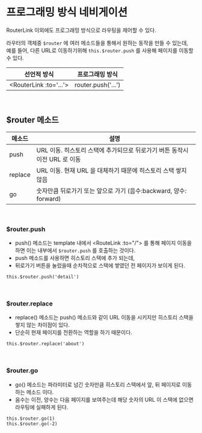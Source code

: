 # 프로그래밍 방식 네비게이션
RouterLink 이외에도 프로그래밍 방식으로 라우팅을 제어할 수 있다.
<br />

라우터의 객체중 `$router` 에 여러 메소드들을 통해서 원하는 동작을 만들 수 있는데,
<br />
예를 들어, 다른 URL로 이동하기위해 `this.$router.push` 를 사용해 페이지를 이동할 수 있다.

선언적 방식	| 프로그래밍 방식
--- | ---
\<RouterLink :to='...'> | router.push('...')

<br />

## $router 메소드

메소드 | 설명
--- | ---
push | URL 이동. 히스토리 스택에 추가되므로 뒤로가기 버튼 동작시 이전 URL 로 이동
replace | URL 이동. 현재 URL 을 대체하기 때문에 히스토리 스택 쌓지 않음
go | 숫자만큼 뒤로가기 또는 앞으로 가기 (음수:backward, 양수: forward)

<br />

### $router.push
- push() 메소드는 template 내에서 \<RouteLink :to="/"> 를 통해 페이지 이동을 하면 이는 내부에서 `$router.push` 를 호출하는 것이다.
- push 메소드를 사용하면 히스토리 스택에 추가 되는데,
- 뒤로가기 버튼을 눌렀을때 순차적으로 스택에 쌓였던 전 페이지가 보이게 된다.

```vue
this.$router.push('detail')
```
<br />

### $router.replace
- replace() 메소드는 push() 메소드와 같이 URL 이동을 시키지만 히스토리 스택을 쌓지 않는 차이점이 있다.
- 단순히 현재 페이지를 전환하는 역할을 하기 때문이다.

```vue
this.$router.replace('about')
```
<br />

### $router.go
- go() 메소드는 파라미터로 넘긴 숫자만큼 히스토리 스택에서 앞, 뒤 페이지로 이동하는 메소드 이다.
- 음수는 이전, 양수는 다음 페이지를 보여주는데 해당 숫자의 URL 이 스택에 없으면 라우팅에 실패하게 된다.

```vue
this.$router.go(1)
this.$router.go(-2)
```